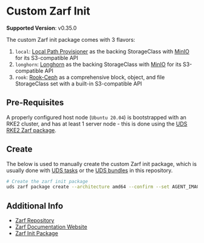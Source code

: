 # Custom Zarf Init

<!-- TODO: renovate setup -->
**Supported Version**: v0.35.0

The custom Zarf init package comes with 3 flavors:

1. `local`: [Local Path Provisioner](./LOCAL-PATH.md) as the backing StorageClass with [MinIO](./MINIO.md) for its S3-compatible API
2. `longhorn`: [Longhorn](./LONGHORN.md) as the backing StorageClass with [MinIO](./MINIO.md) for its S3-compatible API
3. `rook`: [Rook-Ceph](./ROOK-CEPH.md) as a comprehensive block, object, and file StorageClass set with a built-in S3-compatible API

## Pre-Requisites

A properly configured host node (`Ubuntu 20.04`) is bootstrapped with an RKE2 cluster, and has at least 1 server node - this is done using the [UDS RKE2 Zarf package](../packages/uds-rke2/zarf.yaml).

## Create

The below is used to manually create the custom Zarf init package, which is usually done with [UDS tasks](../tasks.yaml) or the [UDS bundles](https://github.com/justinthelaw/uds-rke2/tree/main/bundles) in this repository.

```bash
# Create the zarf init package
uds zarf package create --architecture amd64 --confirm --set AGENT_IMAGE_TAG=$(zarf version)
```

## Additional Info

- [Zarf Repository](https://github.com/defenseunicorns/zarf)
- [Zarf Documentation Website](https://docs.zarf.dev/getting-started/)
- [Zarf Init Package](https://docs.zarf.dev/ref/init-package/)
